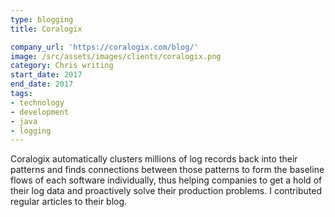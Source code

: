 ```yaml
---
type: blogging
title: Coralogix

company_url: 'https://coralogix.com/blog/'
image: /src/assets/images/clients/coralogix.png
category: Chris writing
start_date: 2017
end_date: 2017
tags:
- technology
- development
- java
- logging
---
```


Coralogix automatically clusters millions of log records back into their patterns and finds connections between those patterns to form the baseline flows of each software individually, thus helping companies to get a hold of their log data and proactively solve their production problems. I contributed regular articles to their blog.
